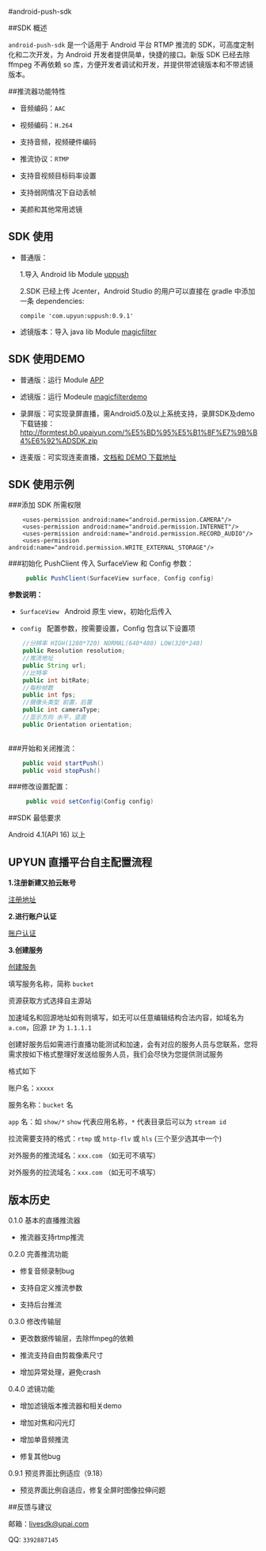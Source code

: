 #android-push-sdk

##SDK 概述

`android-push-sdk` 是一个适用于 Android 平台 RTMP 推流的 SDK，可高度定制化和二次开发，为 Android 开发者提供简单，快捷的接口。新版 SDK 已经去除ffmpeg 不再依赖 so 库，方便开发者调试和开发，并提供带滤镜版本和不带滤镜版本。

##推流器功能特性

* 音频编码：`AAC` 

* 视频编码：`H.264`

* 支持音频，视频硬件编码

* 推流协议：`RTMP`

* 支持音视频目标码率设置

* 支持弱网情况下自动丢帧

* 美颜和其他常用滤镜

## SDK 使用

* 普通版：

   1.导入 Android lib Module [uppush](https://github.com/upyun/android-push-sdk/tree/master/uppush)

   2.SDK 已经上传 Jcenter，Android Studio 的用户可以直接在 gradle 中添加一条 dependencies:

   ```
   compile 'com.upyun:uppush:0.9.1'
   ```
* 滤镜版本：导入 java lib Module [magicfilter](https://github.com/upyun/android-push-sdk/tree/master/magicfilter)

## SDK 使用DEMO
* 普通版：运行 Module [APP](https://github.com/upyun/android-push-sdk/tree/master/app)

* 滤镜版：运行 Modeule [magicfilterdemo](https://github.com/upyun/android-push-sdk/tree/master/magicfilterdemo)

* 录屏版：可实现录屏直播，需Android5.0及以上系统支持，录屏SDK及demo下载链接：http://formtest.b0.upaiyun.com/%E5%BD%95%E5%B1%8F%E7%9B%B4%E6%92%ADSDK.zip

* 连麦版：可实现连麦直播，[文档和 DEMO 下载地址](http://formtest.b0.upaiyun.com/assets/%E8%BF%9E%E9%BA%A6.zip)
## SDK 使用示例

###添加 SDK 所需权限
```
	<uses-permission android:name="android.permission.CAMERA"/>
    <uses-permission android:name="android.permission.INTERNET"/>
    <uses-permission android:name="android.permission.RECORD_AUDIO"/>
    <uses-permission android:name="android.permission.WRITE_EXTERNAL_STORAGE"/>
```


###初始化 PushClient 传入 SurfaceView 和 Config 参数：

```java
	 public PushClient(SurfaceView surface, Config config)

```

**参数说明：**

* `SurfaceView `  Android 原生 view，初始化后传入

*  `config ` 配置参数，按需要设置，Config 包含以下设置项

```java
	//分辨率 HIGH(1280*720) NORMAL(640*480) LOW(320*240)
    public Resolution resolution;
    //推流地址
    public String url;
    //比特率
    public int bitRate;
    //每秒帧数
    public int fps;
    //摄像头类型 前置，后置
    public int cameraType;
    //显示方向 水平，竖直
    public Orientation orientation;
    
```

###开始和关闭推流：

```java
	public void startPush()
	public void stopPush()
``` 

###修改设置配置：

```java
	 public void setConfig(Config config)
```

##SDK 最低要求

Android 4.1(API 16) 以上

## UPYUN 直播平台自主配置流程

**1.注册新建又拍云账号**  

[注册地址](https://console.upyun.com/#/register/)  

**2.进行账户认证**  

[账户认证](https://console.upyun.com/#/account/profile/)  

**3.创建服务**  

[创建服务](https://console.upyun.com/#/services/)  

填写服务名称，简称 `bucket`  

资源获取方式选择自主源站  

加速域名和回源地址如有则填写，如无可以任意编辑结构合法内容，如域名为 `a.com`，回源 `IP` 为 `1.1.1.1`  

创建好服务后如需进行直播功能测试和加速，会有对应的服务人员与您联系，您将需求按如下格式整理好发送给服务人员，我们会尽快为您提供测试服务

格式如下  

账户名：`xxxxx`  

服务名称：`bucket` 名

`app` 名：如 `show/*`  `show` 代表应用名称，`*` 代表目录后可以为 `stream id`

拉流需要支持的格式：`rtmp` 或 `http-flv` 或 `hls` (三个至少选其中一个)  

对外服务的推流域名：`xxx.com` （如无可不填写）  

对外服务的拉流域名：`xxx.com` （如无可不填写）  

## 版本历史

0.1.0 基本的直播推流器

* 推流器支持rtmp推流

0.2.0 完善推流功能

* 修复音频录制bug

* 支持自定义推流参数

* 支持后台推流

0.3.0 修改传输层

* 更改数据传输层，去除ffmpeg的依赖

* 推流支持自由剪裁像素尺寸

* 增加异常处理，避免crash

0.4.0 滤镜功能

* 增加滤镜版本推流器和相关demo

* 增加对焦和闪光灯

* 增加单音频推流

* 修复其他bug

0.9.1 预览界面比例适应（9.18）

* 预览界面比例自适应，修复全屏时图像拉伸问题

##反馈与建议

 邮箱：<livesdk@upai.com>
 
 QQ: `3392887145`
##
